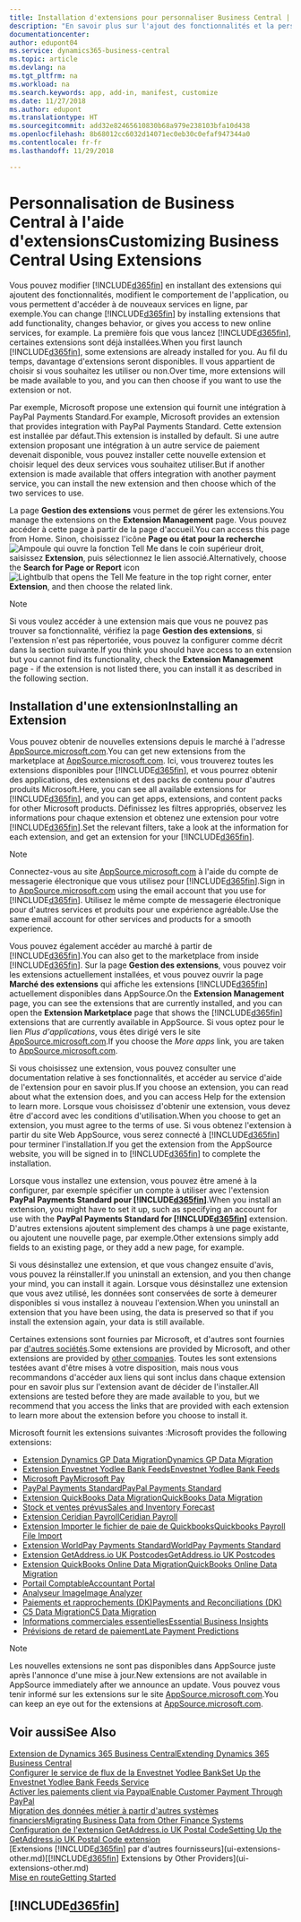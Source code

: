 ```yaml
---
title: Installation d'extensions pour personnaliser Business Central | Microsoft Docs
description: "En savoir plus sur l'ajout des fonctionnalités et la personnalisation de Business Central en installant des extensions."
documentationcenter: 
author: edupont04
ms.service: dynamics365-business-central
ms.topic: article
ms.devlang: na
ms.tgt_pltfrm: na
ms.workload: na
ms.search.keywords: app, add-in, manifest, customize
ms.date: 11/27/2018
ms.author: edupont
ms.translationtype: HT
ms.sourcegitcommit: add32e82465610830b68a979e238103bfa10d438
ms.openlocfilehash: 8b68012cc6032d14071ec0eb30c0efaf947344a0
ms.contentlocale: fr-fr
ms.lasthandoff: 11/29/2018

---
```

# <a name="customizing-business-central-using-extensions"></a><span data-ttu-id="af6ca-103">Personnalisation de Business Central à l'aide d'extensions</span><span class="sxs-lookup"><span data-stu-id="af6ca-103">Customizing Business Central Using Extensions</span></span>
<span data-ttu-id="af6ca-104">Vous pouvez modifier [!INCLUDE[d365fin](includes/d365fin_md.md)] en installant des extensions qui ajoutent des fonctionnalités, modifient le comportement de l'application, ou vous permettent d'accéder à de nouveaux services en ligne, par exemple.</span><span class="sxs-lookup"><span data-stu-id="af6ca-104">You can change [!INCLUDE[d365fin](includes/d365fin_md.md)] by installing extensions that add functionality, changes behavior, or gives you access to new online services, for example.</span></span>
<span data-ttu-id="af6ca-105">La première fois que vous lancez [!INCLUDE[d365fin](includes/d365fin_md.md)], certaines extensions sont déjà installées.</span><span class="sxs-lookup"><span data-stu-id="af6ca-105">When you first launch [!INCLUDE[d365fin](includes/d365fin_md.md)], some extensions are already installed for you.</span></span> <span data-ttu-id="af6ca-106">Au fil du temps, davantage d'extensions seront disponibles. Il vous appartient de choisir si vous souhaitez les utiliser ou non.</span><span class="sxs-lookup"><span data-stu-id="af6ca-106">Over time, more extensions will be made available to you, and you can then choose if you want to use the extension or not.</span></span>

<span data-ttu-id="af6ca-107">Par exemple, Microsoft propose une extension qui fournit une intégration à PayPal Payments Standard.</span><span class="sxs-lookup"><span data-stu-id="af6ca-107">For example, Microsoft provides an extension that provides integration with PayPal Payments Standard.</span></span> <span data-ttu-id="af6ca-108">Cette extension est installée par défaut.</span><span class="sxs-lookup"><span data-stu-id="af6ca-108">This extension is installed by default.</span></span>
<span data-ttu-id="af6ca-109">Si une autre extension proposant une intégration à un autre service de paiement devenait disponible, vous pouvez installer cette nouvelle extension et choisir lequel des deux services vous souhaitez utiliser.</span><span class="sxs-lookup"><span data-stu-id="af6ca-109">But if another extension is made available that offers integration with another payment service, you can install the new extension and then choose which of the two services to use.</span></span>  

<span data-ttu-id="af6ca-110">La page **Gestion des extensions** vous permet de gérer les extensions.</span><span class="sxs-lookup"><span data-stu-id="af6ca-110">You manage the extensions on the **Extension Management** page.</span></span> <span data-ttu-id="af6ca-111">Vous pouvez accéder à cette page à partir de la page d'accueil.</span><span class="sxs-lookup"><span data-stu-id="af6ca-111">You can access this page from Home.</span></span> <span data-ttu-id="af6ca-112">Sinon, choisissez l'icône **Page ou état pour la recherche** ![Ampoule qui ouvre la fonction Tell Me](media/ui-search/search_small.png "Dites-moi ce que vous voulez faire") dans le coin supérieur droit, saisissez **Extension**, puis sélectionnez le lien associé.</span><span class="sxs-lookup"><span data-stu-id="af6ca-112">Alternatively, choose the **Search for Page or Report** icon ![Lightbulb that opens the Tell Me feature](media/ui-search/search_small.png "Tell me what you want to do") in the top right corner, enter **Extension**, and then choose the related link.</span></span>  

> [!NOTE]  
>   <span data-ttu-id="af6ca-113">Si vous voulez accéder à une extension mais que vous ne pouvez pas trouver sa fonctionnalité, vérifiez la page **Gestion des extensions**, si l'extension n'est pas répertoriée, vous pouvez la configurer comme décrit dans la section suivante.</span><span class="sxs-lookup"><span data-stu-id="af6ca-113">If you think you should have access to an extension but you cannot find its functionality, check the **Extension Management** page - if the extension is not listed there, you can install it as described in the following section.</span></span>  

## <a name="installing-an-extension"></a><span data-ttu-id="af6ca-114">Installation d'une extension</span><span class="sxs-lookup"><span data-stu-id="af6ca-114">Installing an Extension</span></span>
<span data-ttu-id="af6ca-115">Vous pouvez obtenir de nouvelles extensions depuis le marché à l'adresse [AppSource.microsoft.com](https://appsource.microsoft.com/en-us/marketplace/apps?src=dynamics365website&product=dynamics-365-business-central).</span><span class="sxs-lookup"><span data-stu-id="af6ca-115">You can get new extensions from the marketplace at [AppSource.microsoft.com](https://appsource.microsoft.com/en-us/marketplace/apps?src=dynamics365website&product=dynamics-365-business-central).</span></span> <span data-ttu-id="af6ca-116">Ici, vous trouverez toutes les extensions disponibles pour [!INCLUDE[d365fin](includes/d365fin_md.md)], et vous pourrez obtenir des applications, des extensions et des packs de contenu pour d'autres produits Microsoft.</span><span class="sxs-lookup"><span data-stu-id="af6ca-116">Here, you can see all available extensions for [!INCLUDE[d365fin](includes/d365fin_md.md)], and you can get apps, extensions, and content packs for other Microsoft products.</span></span> <span data-ttu-id="af6ca-117">Définissez les filtres appropriés, observez les informations pour chaque extension et obtenez une extension pour votre [!INCLUDE[d365fin](includes/d365fin_md.md)].</span><span class="sxs-lookup"><span data-stu-id="af6ca-117">Set the relevant filters, take a look at the information for each extension, and get an extension for your [!INCLUDE[d365fin](includes/d365fin_md.md)].</span></span>  
> [!NOTE]  
>   <span data-ttu-id="af6ca-118">Connectez-vous au site [AppSource.microsoft.com](https://appsource.microsoft.com/) à l'aide du compte de messagerie électronique que vous utilisez pour [!INCLUDE[d365fin](includes/d365fin_md.md)].</span><span class="sxs-lookup"><span data-stu-id="af6ca-118">Sign in to [AppSource.microsoft.com](https://appsource.microsoft.com/) using the email account that you use for [!INCLUDE[d365fin](includes/d365fin_md.md)].</span></span> <span data-ttu-id="af6ca-119">Utilisez le même compte de messagerie électronique pour d'autres services et produits pour une expérience agréable.</span><span class="sxs-lookup"><span data-stu-id="af6ca-119">Use the same email account for other services and products for a smooth experience.</span></span>  

<span data-ttu-id="af6ca-120">Vous pouvez également accéder au marché à partir de [!INCLUDE[d365fin](includes/d365fin_md.md)].</span><span class="sxs-lookup"><span data-stu-id="af6ca-120">You can also get to the marketplace from inside [!INCLUDE[d365fin](includes/d365fin_md.md)].</span></span> <span data-ttu-id="af6ca-121">Sur la page **Gestion des extensions**, vous pouvez voir les extensions actuellement installées, et vous pouvez ouvrir la page **Marché des extensions** qui affiche les extensions [!INCLUDE[d365fin](includes/d365fin_md.md)] actuellement disponibles dans AppSource.</span><span class="sxs-lookup"><span data-stu-id="af6ca-121">On the **Extension Management** page, you can see the extensions that are currently installed, and you can open the **Extension Marketplace** page that shows the [!INCLUDE[d365fin](includes/d365fin_md.md)] extensions that are currently available in AppSource.</span></span> <span data-ttu-id="af6ca-122">Si vous optez pour le lien *Plus d'applications*, vous êtes dirigé vers le site [AppSource.microsoft.com](https://appsource.microsoft.com/en-us/marketplace/apps?product=dynamics-365%3Bdynamics-365-for-financials&page=1).</span><span class="sxs-lookup"><span data-stu-id="af6ca-122">If you choose the *More apps* link, you are taken to [AppSource.microsoft.com](https://appsource.microsoft.com/en-us/marketplace/apps?product=dynamics-365%3Bdynamics-365-for-financials&page=1).</span></span>  

<span data-ttu-id="af6ca-123">Si vous choisissez une extension, vous pouvez consulter une documentation relative à ses fonctionnalités, et accéder au service d'aide de l'extension pour en savoir plus.</span><span class="sxs-lookup"><span data-stu-id="af6ca-123">If you choose an extension, you can read about what the extension does, and you can access Help for the extension to learn more.</span></span> <span data-ttu-id="af6ca-124">Lorsque vous choisissez d'obtenir une extension, vous devez être d'accord avec les conditions d'utilisation.</span><span class="sxs-lookup"><span data-stu-id="af6ca-124">When you choose to get an extension, you must agree to the terms of use.</span></span> <span data-ttu-id="af6ca-125">Si vous obtenez l'extension à partir du site Web AppSource, vous serez connecté à [!INCLUDE[d365fin](includes/d365fin_md.md)] pour terminer l'installation.</span><span class="sxs-lookup"><span data-stu-id="af6ca-125">If you get the extension from the AppSource website, you will be signed in to [!INCLUDE[d365fin](includes/d365fin_md.md)] to complete the installation.</span></span>  

<span data-ttu-id="af6ca-126">Lorsque vous installez une extension, vous pouvez être amené à la configurer, par exemple spécifier un compte à utiliser avec l'extension **PayPal Payments Standard pour [!INCLUDE[d365fin](includes/d365fin_md.md)]**.</span><span class="sxs-lookup"><span data-stu-id="af6ca-126">When you install an extension, you might have to set it up, such as specifying an account for use with the **PayPal Payments Standard for [!INCLUDE[d365fin](includes/d365fin_md.md)]** extension.</span></span>
<span data-ttu-id="af6ca-127">D'autres extensions ajoutent simplement des champs à une page existante, ou ajoutent une nouvelle page, par exemple.</span><span class="sxs-lookup"><span data-stu-id="af6ca-127">Other extensions simply add fields to an existing page, or they add a new page, for example.</span></span>   

<span data-ttu-id="af6ca-128">Si vous désinstallez une extension, et que vous changez ensuite d'avis, vous pouvez la réinstaller.</span><span class="sxs-lookup"><span data-stu-id="af6ca-128">If you uninstall an extension, and you then change your mind, you can install it again.</span></span> <span data-ttu-id="af6ca-129">Lorsque vous désinstallez une extension que vous avez utilisé, les données sont conservées de sorte à demeurer disponibles si vous installez à nouveau l'extension.</span><span class="sxs-lookup"><span data-stu-id="af6ca-129">When you uninstall an extension that you have been using, the data is preserved so that if you install the extension again, your data is still available.</span></span>  

<span data-ttu-id="af6ca-130">Certaines extensions sont fournies par Microsoft, et d'autres sont fournies par [d'autres sociétés](ui-extensions-other.md).</span><span class="sxs-lookup"><span data-stu-id="af6ca-130">Some extensions are provided by Microsoft, and other extensions are provided by [other companies](ui-extensions-other.md).</span></span> <span data-ttu-id="af6ca-131">Toutes les sont extensions testées avant d'être mises à votre disposition, mais nous vous recommandons d'accéder aux liens qui sont inclus dans chaque extension pour en savoir plus sur l'extension avant de décider de l'installer.</span><span class="sxs-lookup"><span data-stu-id="af6ca-131">All extensions are tested before they are made available to you, but we recommend that you access the links that are provided with each extension to learn more about the extension before you choose to install it.</span></span>  

<span data-ttu-id="af6ca-132">Microsoft fournit les extensions suivantes :</span><span class="sxs-lookup"><span data-stu-id="af6ca-132">Microsoft provides the following extensions:</span></span>  

* [<span data-ttu-id="af6ca-133">Extension Dynamics GP Data Migration</span><span class="sxs-lookup"><span data-stu-id="af6ca-133">Dynamics GP Data Migration</span></span>](ui-extensions-dynamicsgp-data-migration.md)  
* [<span data-ttu-id="af6ca-134">Extension Envestnet Yodlee Bank Feeds</span><span class="sxs-lookup"><span data-stu-id="af6ca-134">Envestnet Yodlee Bank Feeds</span></span>](ui-extensions-yodlee-bank-feeds.md)  
* [<span data-ttu-id="af6ca-135">Microsoft Pay</span><span class="sxs-lookup"><span data-stu-id="af6ca-135">Microsoft Pay</span></span>](ui-extensions-microsoft-pay-payments.md)  
* [<span data-ttu-id="af6ca-136">PayPal Payments Standard</span><span class="sxs-lookup"><span data-stu-id="af6ca-136">PayPal Payments Standard</span></span>](ui-extensions-paypal-payments-standard.md)  
* [<span data-ttu-id="af6ca-137">Extension QuickBooks Data Migration</span><span class="sxs-lookup"><span data-stu-id="af6ca-137">QuickBooks Data Migration</span></span>](ui-extensions-quickbooks-data-migration.md)  
* [<span data-ttu-id="af6ca-138">Stock et ventes prévus</span><span class="sxs-lookup"><span data-stu-id="af6ca-138">Sales and Inventory Forecast</span></span>](ui-extensions-sales-forecast.md)  
* [<span data-ttu-id="af6ca-139">Extension Ceridian Payroll</span><span class="sxs-lookup"><span data-stu-id="af6ca-139">Ceridian Payroll</span></span>](ui-extensions-ceridian-payroll.md)  
* [<span data-ttu-id="af6ca-140">Extension Importer le fichier de paie de Quickbooks</span><span class="sxs-lookup"><span data-stu-id="af6ca-140">Quickbooks Payroll File Import</span></span>](ui-extensions-quickbooks-payroll.md)  
* [<span data-ttu-id="af6ca-141">Extension WorldPay Payments Standard</span><span class="sxs-lookup"><span data-stu-id="af6ca-141">WorldPay Payments Standard</span></span>](ui-extensions-worldpay-payments-standard.md)  
* [<span data-ttu-id="af6ca-142">Extension GetAddress.io UK Postcodes</span><span class="sxs-lookup"><span data-stu-id="af6ca-142">GetAddress.io UK Postcodes</span></span>](ui-extensions-getaddressio.md)  
* [<span data-ttu-id="af6ca-143">Extension QuickBooks Online Data Migration</span><span class="sxs-lookup"><span data-stu-id="af6ca-143">QuickBooks Online Data Migration</span></span>](ui-extensions-quickbooks-online-data-migration.md)  
* [<span data-ttu-id="af6ca-144">Portail Comptable</span><span class="sxs-lookup"><span data-stu-id="af6ca-144">Accountant Portal</span></span>](ui-extensions-accountant-portal.md)  
* [<span data-ttu-id="af6ca-145">Analyseur Image</span><span class="sxs-lookup"><span data-stu-id="af6ca-145">Image Analyzer</span></span>](ui-extensions-image-analyzer.md)  
* [<span data-ttu-id="af6ca-146">Paiements et rapprochements (DK)</span><span class="sxs-lookup"><span data-stu-id="af6ca-146">Payments and Reconciliations (DK)</span></span>](ui-extensions-payments-reconciliation-formats-dk.md)  
* [<span data-ttu-id="af6ca-147">C5 Data Migration</span><span class="sxs-lookup"><span data-stu-id="af6ca-147">C5 Data Migration</span></span>](ui-extensions-c5-data-migration.md)  
* [<span data-ttu-id="af6ca-148">Informations commerciales essentielles</span><span class="sxs-lookup"><span data-stu-id="af6ca-148">Essential Business Insights</span></span>](ui-extensions-essential-business-insights.md)  
* [<span data-ttu-id="af6ca-149">Prévisions de retard de paiement</span><span class="sxs-lookup"><span data-stu-id="af6ca-149">Late Payment Predictions</span></span>](ui-extensions-late-payment-prediction.md  )

> [!NOTE]  
>  <span data-ttu-id="af6ca-150">Les nouvelles extensions ne sont pas disponibles dans AppSource juste après l'annonce d'une mise à jour.</span><span class="sxs-lookup"><span data-stu-id="af6ca-150">New extensions are not available in AppSource immediately after we announce an update.</span></span> <span data-ttu-id="af6ca-151">Vous pouvez vous tenir informé sur les extensions sur le site [AppSource.microsoft.com](https://appsource.microsoft.com/en-us/marketplace/apps?product=dynamics-365%3Bdynamics-365-for-financials&page=1).</span><span class="sxs-lookup"><span data-stu-id="af6ca-151">You can keep an eye out for the extensions at [AppSource.microsoft.com](https://appsource.microsoft.com/en-us/marketplace/apps?product=dynamics-365%3Bdynamics-365-for-financials&page=1).</span></span>

## <a name="see-also"></a><span data-ttu-id="af6ca-152">Voir aussi</span><span class="sxs-lookup"><span data-stu-id="af6ca-152">See Also</span></span>
[<span data-ttu-id="af6ca-153">Extension de Dynamics 365 Business Central</span><span class="sxs-lookup"><span data-stu-id="af6ca-153">Extending Dynamics 365 Business Central</span></span>](about-develop-extensions.md)  
[<span data-ttu-id="af6ca-154">Configurer le service de flux de la Envestnet Yodlee Bank</span><span class="sxs-lookup"><span data-stu-id="af6ca-154">Set Up the Envestnet Yodlee Bank Feeds Service</span></span>](bank-how-setup-bank-statement-service.md)  
[<span data-ttu-id="af6ca-155">Activer les paiements client via Paypal</span><span class="sxs-lookup"><span data-stu-id="af6ca-155">Enable Customer Payment Through PayPal</span></span>](sales-how-enable-payment-service-extensions.md)  
[<span data-ttu-id="af6ca-156">Migration des données métier à partir d'autres systèmes financiers</span><span class="sxs-lookup"><span data-stu-id="af6ca-156">Migrating Business Data from Other Finance Systems</span></span>](across-import-data-configuration-packages.md)  
[<span data-ttu-id="af6ca-157">Configuration de l'extension GetAddress.io UK Postal Code</span><span class="sxs-lookup"><span data-stu-id="af6ca-157">Setting Up the GetAddress.io UK Postal Code extension</span></span>](LocalFunctionality/UnitedKingdom/uk-setup-postal-code-service.md)  
<span data-ttu-id="af6ca-158">[Extensions [!INCLUDE[d365fin](includes/d365fin_md.md)] par d'autres fournisseurs](ui-extensions-other.md)</span><span class="sxs-lookup"><span data-stu-id="af6ca-158">[[!INCLUDE[d365fin](includes/d365fin_md.md)] Extensions by Other Providers](ui-extensions-other.md)</span></span>  
[<span data-ttu-id="af6ca-159">Mise en route</span><span class="sxs-lookup"><span data-stu-id="af6ca-159">Getting Started</span></span>](product-get-started.md)  

## [!INCLUDE[d365fin](includes/free_trial_md.md)]  

